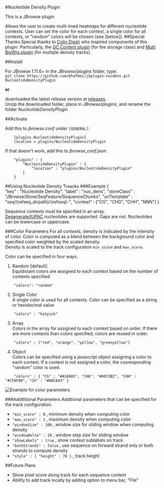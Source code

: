 #Nucleotide Density Plugin

This is a JBrowse plugin
 
Allows the user to create multi-lined heatmaps for different nucleotide contexts. User can set the color for each context, a single color for all contexts, or "random" colors will be chosen (see [below]).
##Special Thanks
Special thanks to [Colin Diesh](http://cmdcolin.github.io/) who inspired components of this plugin. Particularly, the [GC Content plugin](https://github.com/elsiklab/gccontent) (for the storage class) and [Multi BigWig plugin](https://github.com/elsiklab/multibigwig) (for multiple density tracks).

##Install

For JBrowse 1.11.6+ in the _JBrowse/plugins_ folder, type:  
`git clone https://github.com/bhofmei/jbplugin-nucdens.git NucleotideDensityPlugin`

**or**

downloaded the latest release version at [releases](https://github.com/bhofmei/jbplugin-nucdens/releases).  
Unzip the downloaded folder, place in _JBrowse/plugins_, and rename the folder _NucleotideDensityPlugin_

##Activate

Add this to _jbrowse.conf_ under `[GENERAL]`:
```
    [plugins.NucleotideDensityPlugin]
    location = plugins/NucleotideDensityPlugin
```

If that doesn't work, add this to _jbrowse_conf.json_:
```
    "plugins" : {
        "NucleotideDensityPlugin" : { 
            "location" : "plugins/NucleotideDensityPlugin"
        }
    }
```

##Using Nucleotide Density Traacks
###Example
    {  
        "key" : "Nucleotide Density",
        "label" : "nuc_dens",
        "storeClass" : "JBrowse/Store/SeqFeature/SequenceChunks",
        "urlTemplate" : "seq/{refseq_dirpath}/{refseq}-",
        "context" : ["CG", "CHG", "CHH", "NNN"]
    }
    
Sequence contexts must be specified in an array.   
[Degenerate/IUPAC](http://www.bioinformatics.org/sms/iupac.html) nucleotides are supported. Gaps are not. Nucleotides can be lowercase or uppercase.
    
###Color Parameters
For all contexts, density is indicated by the intensity of color. Color is computed as a blend between the background color and specified color weighted by the scaled density.  
Density is scaled to the track configuration `min_score` and `max_score`.
 
Color can be specified in four ways.
 
1. Random [default]    
Equidistant colors are assigned to each context based on the number of contexts specified. 
```
    "colors": "random"
```

2. Single Color    
A single color is used for all contexts. Color can be specified as a string or hexidecimal value
```
    "colors" : "hotpink"
```

3. Array    
Colors in the array for assigned to each context based on order. If there are more contexts than colors specified, colors are reused in order.
```
    "colors" : ["red", "orange", "yellow", "greenyellow"]
```

4. Object    
Colors can be specified using a javascript object assigning a color to each context. If a context is not assigned a color, the cooresponding "random" color is used.
```
    "colors" : { "CG" : "#A36085", "CHG": "#0072B2", "CHH" : "#CF8F00", "CH" : "#88C043" }
```

![Example for color parameters]('img/example_colors.png')
  
###Addititional Parameters
Additional parameters that can be specified for the track configuration.
* `"min_score" : 0`  , minimum density when computing color
* `"max_score" : 1`  , maximum density when computing color
* `"windowSize" : 100`  , window size for sliding window when computing density
* `"windowDelta" : 10`  , window step size for sliding window
* `"showLabels" : true`  , show context sublabels on track
* `"bothStrands" : false`  , use sequence on forward strand only or both strands to compute density
* `"style" : { "height" : 70 }`  , track height


##Future Plans
- Show pixel score along track for each sequence context
- Ability to add track locally by adding option to menu bar, "File"